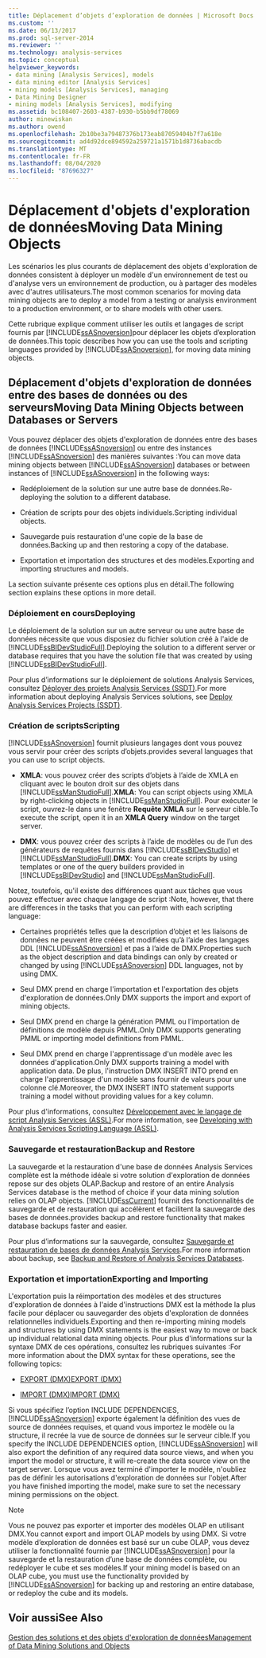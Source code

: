 ```yaml
---
title: Déplacement d’objets d’exploration de données | Microsoft Docs
ms.custom: ''
ms.date: 06/13/2017
ms.prod: sql-server-2014
ms.reviewer: ''
ms.technology: analysis-services
ms.topic: conceptual
helpviewer_keywords:
- data mining [Analysis Services], models
- data mining editor [Analysis Services]
- mining models [Analysis Services], managing
- Data Mining Designer
- mining models [Analysis Services], modifying
ms.assetid: bc108407-2603-4387-b930-b5bb9df78069
author: minewiskan
ms.author: owend
ms.openlocfilehash: 2b10be3a79487376b173eab87059404b7f7a618e
ms.sourcegitcommit: ad4d92dce894592a259721a1571b1d8736abacdb
ms.translationtype: MT
ms.contentlocale: fr-FR
ms.lasthandoff: 08/04/2020
ms.locfileid: "87696327"
---
```

# <a name="moving-data-mining-objects"></a><span data-ttu-id="b2807-102">Déplacement d'objets d'exploration de données</span><span class="sxs-lookup"><span data-stu-id="b2807-102">Moving Data Mining Objects</span></span>
  <span data-ttu-id="b2807-103">Les scénarios les plus courants de déplacement des objets d'exploration de données consistent à déployer un modèle d'un environnement de test ou d'analyse vers un environnement de production, ou à partager des modèles avec d'autres utilisateurs.</span><span class="sxs-lookup"><span data-stu-id="b2807-103">The most common scenarios for moving data mining objects are to deploy a model from a testing or analysis environment to a production environment, or to share models with other users.</span></span>  
  
 <span data-ttu-id="b2807-104">Cette rubrique explique comment utiliser les outils et langages de script fournis par [!INCLUDE[ssASnoversion](../../includes/ssasnoversion-md.md)]pour déplacer les objets d’exploration de données.</span><span class="sxs-lookup"><span data-stu-id="b2807-104">This topic describes how you can use the tools and scripting languages provided by [!INCLUDE[ssASnoversion](../../includes/ssasnoversion-md.md)], for moving data mining objects.</span></span>  
  
## <a name="moving-data-mining-objects-between-databases-or-servers"></a><span data-ttu-id="b2807-105">Déplacement d'objets d'exploration de données entre des bases de données ou des serveurs</span><span class="sxs-lookup"><span data-stu-id="b2807-105">Moving Data Mining Objects between Databases or Servers</span></span>  
 <span data-ttu-id="b2807-106">Vous pouvez déplacer des objets d'exploration de données entre des bases de données [!INCLUDE[ssASnoversion](../../includes/ssasnoversion-md.md)] ou entre des instances [!INCLUDE[ssASnoversion](../../includes/ssasnoversion-md.md)] des manières suivantes :</span><span class="sxs-lookup"><span data-stu-id="b2807-106">You can move data mining objects between [!INCLUDE[ssASnoversion](../../includes/ssasnoversion-md.md)] databases or between instances of [!INCLUDE[ssASnoversion](../../includes/ssasnoversion-md.md)] in the following ways:</span></span>  
  
-   <span data-ttu-id="b2807-107">Redéploiement de la solution sur une autre base de données.</span><span class="sxs-lookup"><span data-stu-id="b2807-107">Re-deploying the solution to a different database.</span></span>  
  
-   <span data-ttu-id="b2807-108">Création de scripts pour des objets individuels.</span><span class="sxs-lookup"><span data-stu-id="b2807-108">Scripting individual objects.</span></span>  
  
-   <span data-ttu-id="b2807-109">Sauvegarde puis restauration d'une copie de la base de données.</span><span class="sxs-lookup"><span data-stu-id="b2807-109">Backing up and then restoring a copy of the database.</span></span>  
  
-   <span data-ttu-id="b2807-110">Exportation et importation des structures et des modèles.</span><span class="sxs-lookup"><span data-stu-id="b2807-110">Exporting and importing structures and models.</span></span>  
  
 <span data-ttu-id="b2807-111">La section suivante présente ces options plus en détail.</span><span class="sxs-lookup"><span data-stu-id="b2807-111">The following section explains these options in more detail.</span></span>  
  
### <a name="deploying"></a><span data-ttu-id="b2807-112">Déploiement en cours</span><span class="sxs-lookup"><span data-stu-id="b2807-112">Deploying</span></span>  
 <span data-ttu-id="b2807-113">Le déploiement de la solution sur un autre serveur ou une autre base de données nécessite que vous disposiez du fichier solution créé à l'aide de [!INCLUDE[ssBIDevStudioFull](../../includes/ssbidevstudiofull-md.md)].</span><span class="sxs-lookup"><span data-stu-id="b2807-113">Deploying the solution to a different server or database requires that you have the solution file that was created by using [!INCLUDE[ssBIDevStudioFull](../../includes/ssbidevstudiofull-md.md)].</span></span>  
  
 <span data-ttu-id="b2807-114">Pour plus d’informations sur le déploiement de solutions Analysis Services, consultez [Déployer des projets Analysis Services &#40;SSDT&#41;](../multidimensional-models/deploy-analysis-services-projects-ssdt.md).</span><span class="sxs-lookup"><span data-stu-id="b2807-114">For more information about deploying Analysis Services solutions, see [Deploy Analysis Services Projects &#40;SSDT&#41;](../multidimensional-models/deploy-analysis-services-projects-ssdt.md).</span></span>  
  
### <a name="scripting"></a><span data-ttu-id="b2807-115">Création de scripts</span><span class="sxs-lookup"><span data-stu-id="b2807-115">Scripting</span></span>  
 [!INCLUDE[ssASnoversion](../../includes/ssasnoversion-md.md)] <span data-ttu-id="b2807-116">fournit plusieurs langages dont vous pouvez vous servir pour créer des scripts d’objets.</span><span class="sxs-lookup"><span data-stu-id="b2807-116">provides several languages that you can use to script objects.</span></span>  
  
-   <span data-ttu-id="b2807-117">**XMLA**: vous pouvez créer des scripts d’objets à l’aide de XMLA en cliquant avec le bouton droit sur des objets dans [!INCLUDE[ssManStudioFull](../../includes/ssmanstudiofull-md.md)].</span><span class="sxs-lookup"><span data-stu-id="b2807-117">**XMLA**: You can script objects using XMLA by right-clicking objects in [!INCLUDE[ssManStudioFull](../../includes/ssmanstudiofull-md.md)].</span></span> <span data-ttu-id="b2807-118">Pour exécuter le script, ouvrez-le dans une fenêtre **Requête XMLA** sur le serveur cible.</span><span class="sxs-lookup"><span data-stu-id="b2807-118">To execute the script, open it in an **XMLA Query** window on the target server.</span></span>  
  
-   <span data-ttu-id="b2807-119">**DMX**: vous pouvez créer des scripts à l’aide de modèles ou de l’un des générateurs de requêtes fournis dans [!INCLUDE[ssBIDevStudio](../../includes/ssbidevstudio-md.md)] et [!INCLUDE[ssManStudioFull](../../includes/ssmanstudiofull-md.md)].</span><span class="sxs-lookup"><span data-stu-id="b2807-119">**DMX**: You can create scripts by using templates or one of the query builders provided in [!INCLUDE[ssBIDevStudio](../../includes/ssbidevstudio-md.md)] and [!INCLUDE[ssManStudioFull](../../includes/ssmanstudiofull-md.md)].</span></span>  
  
 <span data-ttu-id="b2807-120">Notez, toutefois, qu'il existe des différences quant aux tâches que vous pouvez effectuer avec chaque langage de script :</span><span class="sxs-lookup"><span data-stu-id="b2807-120">Note, however, that there are differences in the tasks that you can perform with each scripting language:</span></span>  
  
-   <span data-ttu-id="b2807-121">Certaines propriétés telles que la description d’objet et les liaisons de données ne peuvent être créées et modifiées qu’à l’aide des langages DDL [!INCLUDE[ssASnoversion](../../includes/ssasnoversion-md.md)] et pas à l’aide de DMX.</span><span class="sxs-lookup"><span data-stu-id="b2807-121">Properties such as the object description and data bindings can only by created or changed by using [!INCLUDE[ssASnoversion](../../includes/ssasnoversion-md.md)] DDL languages, not by using DMX.</span></span>  
  
-   <span data-ttu-id="b2807-122">Seul DMX prend en charge l'importation et l'exportation des objets d'exploration de données.</span><span class="sxs-lookup"><span data-stu-id="b2807-122">Only DMX supports the import and export of mining objects.</span></span>  
  
-   <span data-ttu-id="b2807-123">Seul DMX prend en charge la génération PMML ou l'importation de définitions de modèle depuis PMML.</span><span class="sxs-lookup"><span data-stu-id="b2807-123">Only DMX supports generating PMML or importing model definitions from PMML.</span></span>  
  
-   <span data-ttu-id="b2807-124">Seul DMX prend en charge l'apprentissage d'un modèle avec les données d'application.</span><span class="sxs-lookup"><span data-stu-id="b2807-124">Only DMX supports training a model with application data.</span></span> <span data-ttu-id="b2807-125">De plus, l'instruction DMX INSERT INTO prend en charge l'apprentissage d'un modèle sans fournir de valeurs pour une colonne clé.</span><span class="sxs-lookup"><span data-stu-id="b2807-125">Moreover, the DMX INSERT INTO statement supports training a model without providing values for a key column.</span></span>  
  
 <span data-ttu-id="b2807-126">Pour plus d'informations, consultez [Développement avec le langage de script Analysis Services &#40;ASSL&#41;](../multidimensional-models/scripting-language-assl/developing-with-analysis-services-scripting-language-assl.md).</span><span class="sxs-lookup"><span data-stu-id="b2807-126">For more information, see [Developing with Analysis Services Scripting Language &#40;ASSL&#41;](../multidimensional-models/scripting-language-assl/developing-with-analysis-services-scripting-language-assl.md).</span></span>  
  
### <a name="backup-and-restore"></a><span data-ttu-id="b2807-127">Sauvegarde et restauration</span><span class="sxs-lookup"><span data-stu-id="b2807-127">Backup and Restore</span></span>  
 <span data-ttu-id="b2807-128">La sauvegarde et la restauration d'une base de données Analysis Services complète est la méthode idéale si votre solution d'exploration de données repose sur des objets OLAP.</span><span class="sxs-lookup"><span data-stu-id="b2807-128">Backup and restore of an entire Analysis Services database is the method of choice if your data mining solution relies on OLAP objects.</span></span> [!INCLUDE[ssCurrent](../../includes/sscurrent-md.md)] <span data-ttu-id="b2807-129">fournit des fonctionnalités de sauvegarde et de restauration qui accélèrent et facilitent la sauvegarde des bases de données.</span><span class="sxs-lookup"><span data-stu-id="b2807-129">provides backup and restore functionality that makes database backups faster and easier.</span></span>  
  
 <span data-ttu-id="b2807-130">Pour plus d’informations sur la sauvegarde, consultez [Sauvegarde et restauration de bases de données Analysis Services](../multidimensional-models/backup-and-restore-of-analysis-services-databases.md).</span><span class="sxs-lookup"><span data-stu-id="b2807-130">For more information about backup, see [Backup and Restore of Analysis Services Databases](../multidimensional-models/backup-and-restore-of-analysis-services-databases.md).</span></span>  
  
### <a name="exporting-and-importing"></a><span data-ttu-id="b2807-131">Exportation et importation</span><span class="sxs-lookup"><span data-stu-id="b2807-131">Exporting and Importing</span></span>  
 <span data-ttu-id="b2807-132">L'exportation puis la réimportation des modèles et des structures d'exploration de données à l'aide d'instructions DMX est la méthode la plus facile pour déplacer ou sauvegarder des objets d'exploration de données relationnelles individuels.</span><span class="sxs-lookup"><span data-stu-id="b2807-132">Exporting and then re-importing mining models and structures by using DMX statements is the easiest way to move or back up individual relational data mining objects.</span></span> <span data-ttu-id="b2807-133">Pour plus d'informations sur la syntaxe DMX de ces opérations, consultez les rubriques suivantes :</span><span class="sxs-lookup"><span data-stu-id="b2807-133">For more information about the DMX syntax for these operations, see the following topics:</span></span>  
  
-   [<span data-ttu-id="b2807-134">EXPORT &#40;DMX&#41;</span><span class="sxs-lookup"><span data-stu-id="b2807-134">EXPORT &#40;DMX&#41;</span></span>](/sql/dmx/export-dmx)  
  
-   [<span data-ttu-id="b2807-135">IMPORT &#40;DMX&#41;</span><span class="sxs-lookup"><span data-stu-id="b2807-135">IMPORT &#40;DMX&#41;</span></span>](/sql/dmx/import-dmx)  
  
 <span data-ttu-id="b2807-136">Si vous spécifiez l’option INCLUDE DEPENDENCIES, [!INCLUDE[ssASnoversion](../../includes/ssasnoversion-md.md)] exporte également la définition des vues de source de données requises, et quand vous importez le modèle ou la structure, il recrée la vue de source de données sur le serveur cible.</span><span class="sxs-lookup"><span data-stu-id="b2807-136">If you specify the INCLUDE DEPENDENCIES option, [!INCLUDE[ssASnoversion](../../includes/ssasnoversion-md.md)] will also export the definition of any required data source views, and when you import the model or structure, it will re-create the data source view on the target server.</span></span> <span data-ttu-id="b2807-137">Lorsque vous avez terminé d'importer le modèle, n'oubliez pas de définir les autorisations d'exploration de données sur l'objet.</span><span class="sxs-lookup"><span data-stu-id="b2807-137">After you have finished importing the model, make sure to set the necessary mining permissions on the object.</span></span>  
  
> [!NOTE]  
>  <span data-ttu-id="b2807-138">Vous ne pouvez pas exporter et importer des modèles OLAP en utilisant DMX.</span><span class="sxs-lookup"><span data-stu-id="b2807-138">You cannot export and import OLAP models by using DMX.</span></span> <span data-ttu-id="b2807-139">Si votre modèle d’exploration de données est basé sur un cube OLAP, vous devez utiliser la fonctionnalité fournie par [!INCLUDE[ssASnoversion](../../includes/ssasnoversion-md.md)] pour la sauvegarde et la restauration d’une base de données complète, ou redéployer le cube et ses modèles.</span><span class="sxs-lookup"><span data-stu-id="b2807-139">If your mining model is based on an OLAP cube, you must use the functionality provided by [!INCLUDE[ssASnoversion](../../includes/ssasnoversion-md.md)] for backing up and restoring an entire database, or redeploy the cube and its models.</span></span>  
  
## <a name="see-also"></a><span data-ttu-id="b2807-140">Voir aussi</span><span class="sxs-lookup"><span data-stu-id="b2807-140">See Also</span></span>  
 [<span data-ttu-id="b2807-141">Gestion des solutions et des objets d'exploration de données</span><span class="sxs-lookup"><span data-stu-id="b2807-141">Management of Data Mining Solutions and Objects</span></span>](management-of-data-mining-solutions-and-objects.md)  
  
  

